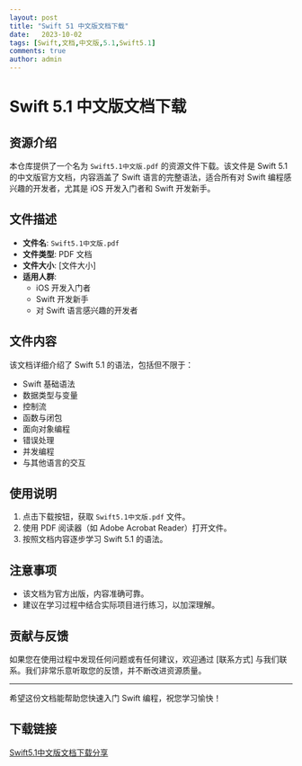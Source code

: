```yaml
---
layout: post
title: "Swift 51 中文版文档下载"
date:   2023-10-02
tags: [Swift,文档,中文版,5.1,Swift5.1]
comments: true
author: admin
---
```

# Swift 5.1 中文版文档下载

## 资源介绍

本仓库提供了一个名为 `Swift5.1中文版.pdf` 的资源文件下载。该文件是 Swift 5.1 的中文版官方文档，内容涵盖了 Swift 语言的完整语法，适合所有对 Swift 编程感兴趣的开发者，尤其是 iOS 开发入门者和 Swift 开发新手。

## 文件描述

- **文件名**: `Swift5.1中文版.pdf`
- **文件类型**: PDF 文档
- **文件大小**: [文件大小]
- **适用人群**:
  - iOS 开发入门者
  - Swift 开发新手
  - 对 Swift 语言感兴趣的开发者

## 文件内容

该文档详细介绍了 Swift 5.1 的语法，包括但不限于：

- Swift 基础语法
- 数据类型与变量
- 控制流
- 函数与闭包
- 面向对象编程
- 错误处理
- 并发编程
- 与其他语言的交互

## 使用说明

1. 点击下载按钮，获取 `Swift5.1中文版.pdf` 文件。
2. 使用 PDF 阅读器（如 Adobe Acrobat Reader）打开文件。
3. 按照文档内容逐步学习 Swift 5.1 的语法。

## 注意事项

- 该文档为官方出版，内容准确可靠。
- 建议在学习过程中结合实际项目进行练习，以加深理解。

## 贡献与反馈

如果您在使用过程中发现任何问题或有任何建议，欢迎通过 [联系方式] 与我们联系。我们非常乐意听取您的反馈，并不断改进资源质量。

---

希望这份文档能帮助您快速入门 Swift 编程，祝您学习愉快！

## 下载链接

[Swift5.1中文版文档下载分享](https://pan.quark.cn/s/30f2c8701147)